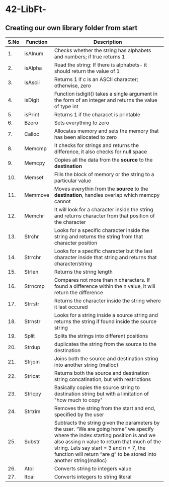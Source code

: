 # 42-LibFt-
## Creating our own library folder from start

| S.No | Function | Description | 
|------|----------|-------------|
| 1.|  isAlnum | Checks whether the string has alphabets and numbers; if true returns 1|
| 2.| isAlpha | Read the string: If there is alphabets- it should return the value of 1 |
| 3.| isAscii | Returns 1 if c is an ASCII character; otherwise, zero |
| 4.| isDigit| Function isdigit() takes a single argument in the form of an integer and returns the value of type int|
| 5.| isPrint| Returns 1 if the characet is printable| 
| 6.| Bzero| Sets everything to zero |
| 7.| Calloc| Allocates memory and sets the memory that has been allocated to zero|
| 8.| Memcmp| It checks for strings and returns the difference, it also checks for null space|
| 9.| Memcpy| Copies all the data from the **source** to the **destination** | 
|10.| Memset| Fills the block of memory or the string to a particular value |
|11.| Memmove | Moves everythin from the **source** to the **destination**, handles overlap which memcpy cannot |
|12.| Memchr | It will look for a character inside the string and returns character from that position of the character|
|13.| Strchr | Looks for a specific character inside the string and returns the string from that character position | 
|14.| Strrchr | Looks for a specific character but the last character inside that string and returns that character/string|
|15.| Strlen | Returns the string length | 
|16.| Strncmp| Compares not more than n characters. If found a difference within the n value, it will return the difference|
|17.| Strrstr| Returns the character inside the string where it last occured |
|18.| Strnstr| Looks for a string inside a source string and returns the string if found inside the source string|
|19.| Split | Splits the strings into different positions| 
|20.| Strdup | duplicates the string from the source to the destination |
|21.| Strjoin | Joins both the source and destination string into another string (malloc) |
|22.| Strlcat | Returns both the source and destination string concatination, but with restrictions | 
|23.| Strlcpy| Basically copies the source string to destination string but with a limitation of "how much to copy" |
|24.| Strtrim | Removes the string from the start and end, specified by the user| 
|25.| Substr | Subtracts the string given the parameters by the user. “We are going home” we specify where the index starting position is and we also assing n value to return that much of the string. Lets say start = 3 and n = 7, the function will return “are g” to be stored into another string(malloc) |
|26.| Atoi| Converts string to integers value |
|27.| Itoai | Converts integers to string literal |





